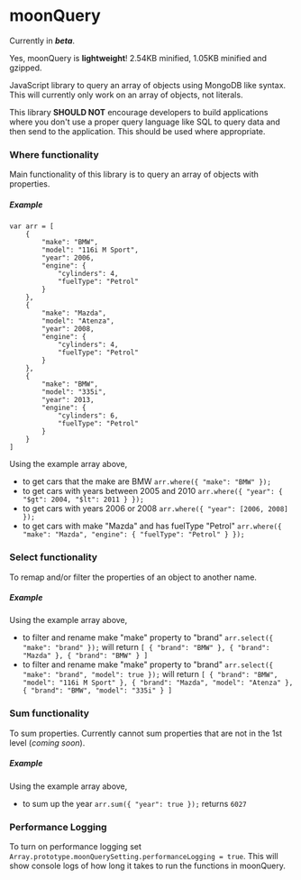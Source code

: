 # moonQuery
Currently in ***beta***.

Yes, moonQuery is **lightweight**!  2.54KB minified, 1.05KB minified and gzipped.

JavaScript library to query an array of objects using MongoDB like syntax.  This will currently only work on an array of objects, not literals.

This library **SHOULD NOT** encourage developers to build applications where you don't use a proper query language like SQL to query data and then send to the application.  This should be used where appropriate.

### Where functionality
Main functionality of this library is to query an array of objects with properties.
##### Example
```
var arr = [
    { 
        "make": "BMW", 
        "model": "116i M Sport",
        "year": 2006,
        "engine": {
            "cylinders": 4,
            "fuelType": "Petrol"
        }
    },
    { 
        "make": "Mazda",
        "model": "Atenza",
        "year": 2008,
        "engine": {
            "cylinders": 4,
            "fuelType": "Petrol"
        }
    },
    { 
        "make": "BMW",
        "model": "335i",
        "year": 2013,
        "engine": {
            "cylinders": 6,
            "fuelType": "Petrol"
        }
    }
]
```
Using the example array above,
* to get cars that the make are BMW `arr.where({ "make": "BMW" });`
* to get cars with years between 2005 and 2010 `arr.where({ "year": { "$gt": 2004, "$lt": 2011 } });`
* to get cars with years 2006 or 2008 `arr.where({ "year": [2006, 2008] });`
* to get cars with make "Mazda" and has fuelType "Petrol" `arr.where({ "make": "Mazda", "engine": { "fuelType": "Petrol" } });`

### Select functionality
To remap and/or filter the properties of an object to another name.
##### Example
Using the example array above,
* to filter and rename make "make" property to "brand" `arr.select({ "make": "brand" });` will return `[ { "brand": "BMW" }, { "brand": "Mazda" }, { "brand": "BMW" } ]`
* to filter and rename make "make" property to "brand" `arr.select({ "make": "brand", "model": true });` will return `[ { "brand": "BMW", "model": "116i M Sport" }, { "brand": "Mazda", "model": "Atenza" }, { "brand": "BMW", "model": "335i" } ]`

### Sum functionality
To sum properties.  Currently cannot sum properties that are not in the 1st level (*coming soon*).
##### Example
Using the example array above,
* to sum up the year `arr.sum({ "year": true });` returns `6027`

### Performance Logging
To turn on performance logging set `Array.prototype.moonQuerySetting.performanceLogging = true`.  This will show console logs of how long it takes to run the functions in moonQuery.
